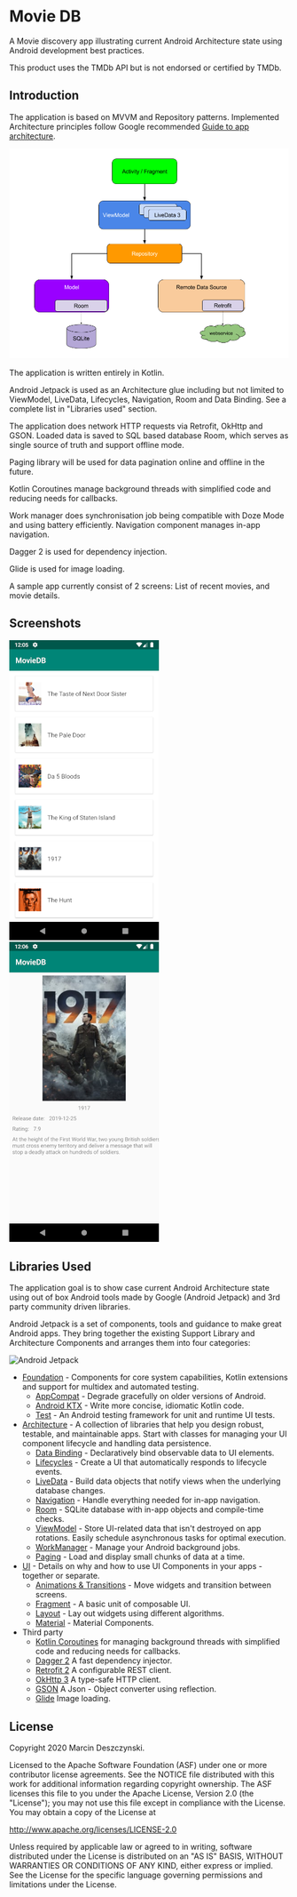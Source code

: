 Movie DB
=========================
A Movie discovery app illustrating current Android Architecture state using Android development best
practices.

This product uses the TMDb API but is not endorsed or certified by TMDb.

Introduction
------------

The application is based on MVVM and Repository patterns. Implemented
Architecture principles follow Google recommended [Guide to app architecture](https://developer.android.com/jetpack/docs/guide).

![Guide to app architecture](screenshots/guide-to-app-architecture.png "Guide to app architecture")

The application is written entirely in Kotlin.

Android Jetpack is used as an Architecture glue including but not limited to ViewModel, LiveData,
Lifecycles, Navigation, Room and Data Binding. See a complete list in "Libraries used" section.

The application does network HTTP requests via Retrofit, OkHttp and GSON. Loaded data is saved to
SQL based database Room, which serves as single source of truth and support offline mode.

Paging library will be used for data pagination online and offline in the future.

Kotlin Coroutines manage background threads with simplified code and reducing needs for callbacks.

Work manager does synchronisation job being compatible with Doze Mode and using battery efficiently.
Navigation component manages in-app navigation.

Dagger 2 is used for dependency injection.

Glide is used for image loading.

A sample app currently consist of 2 screens: List of recent movies, and movie details.

Screenshots
-----------

![MovieDiscoveryFragment](screenshots/movies_screen.png "Browse Movies")
![MovieDetail](screenshots/movie_detail_screen.png "View movie detail")

Libraries Used
--------------

The application goal is to show case current Android Architecture state using out of box
Android tools made by Google (Android Jetpack) and 3rd party community driven libraries.

Android Jetpack is a set of components, tools and guidance to make great Android apps. They bring
together the existing Support Library and Architecture Components and arranges them into four
categories:

![Android Jetpack](screenshots/jetpack_donut.png "Android Jetpack Components")

* [Foundation][0] - Components for core system capabilities, Kotlin extensions and support for
  multidex and automated testing.
  * [AppCompat][1] - Degrade gracefully on older versions of Android.
  * [Android KTX][2] - Write more concise, idiomatic Kotlin code.
  * [Test][4] - An Android testing framework for unit and runtime UI tests.
* [Architecture][10] - A collection of libraries that help you design robust, testable, and
  maintainable apps. Start with classes for managing your UI component lifecycle and handling data
  persistence.
  * [Data Binding][11] - Declaratively bind observable data to UI elements.
  * [Lifecycles][12] - Create a UI that automatically responds to lifecycle events.
  * [LiveData][13] - Build data objects that notify views when the underlying database changes.
  * [Navigation][14] - Handle everything needed for in-app navigation.
  * [Room][16] - SQLite database with in-app objects and compile-time checks.
  * [ViewModel][17] - Store UI-related data that isn't destroyed on app rotations. Easily schedule
     asynchronous tasks for optimal execution.
  * [WorkManager][18] - Manage your Android background jobs.
  * [Paging][19] - Load and display small chunks of data at a time.
* [UI][30] - Details on why and how to use UI Components in your apps - together or separate.
  * [Animations & Transitions][31] - Move widgets and transition between screens.
  * [Fragment][34] - A basic unit of composable UI.
  * [Layout][35] - Lay out widgets using different algorithms.
  * [Material][36] - Material Components.
* Third party
  * [Kotlin Coroutines][91] for managing background threads with simplified code
     and reducing needs for callbacks.
  * [Dagger 2][92] A fast dependency injector.
  * [Retrofit 2][93] A configurable REST client.
  * [OkHttp 3][94] A type-safe HTTP client.
  * [GSON][95] A Json - Object converter using reflection.
  * [Glide][90] Image loading.

[0]: https://developer.android.com/jetpack/components
[1]: https://developer.android.com/topic/libraries/support-library/packages#v7-appcompat
[2]: https://developer.android.com/kotlin/ktx
[4]: https://developer.android.com/training/testing/
[10]: https://developer.android.com/jetpack/arch/
[11]: https://developer.android.com/topic/libraries/data-binding/
[12]: https://developer.android.com/topic/libraries/architecture/lifecycle
[13]: https://developer.android.com/topic/libraries/architecture/livedata
[14]: https://developer.android.com/topic/libraries/architecture/navigation/
[16]: https://developer.android.com/topic/libraries/architecture/room
[17]: https://developer.android.com/topic/libraries/architecture/viewmodel
[18]: https://developer.android.com/topic/libraries/architecture/workmanager
[19]: https://developer.android.com/topic/libraries/architecture/paging
[30]: https://developer.android.com/guide/topics/ui
[31]: https://developer.android.com/training/animation/
[34]: https://developer.android.com/guide/components/fragments
[35]: https://developer.android.com/guide/topics/ui/declaring-layout
[36]: https://material.io/develop/android/docs/getting-started/
[90]: https://bumptech.github.io/glide/
[91]: https://kotlinlang.org/docs/reference/coroutines-overview.html
[92]: https://dagger.dev/users-guide
[93]: https://square.github.io/retrofit/
[94]: https://square.github.io/okhttp/
[95]: https://github.com/google/gson


License
-------

Copyright 2020 Marcin Deszczynski.

Licensed to the Apache Software Foundation (ASF) under one or more contributor
license agreements.  See the NOTICE file distributed with this work for
additional information regarding copyright ownership.  The ASF licenses this
file to you under the Apache License, Version 2.0 (the "License"); you may not
use this file except in compliance with the License.  You may obtain a copy of
the License at

  http://www.apache.org/licenses/LICENSE-2.0

Unless required by applicable law or agreed to in writing, software
distributed under the License is distributed on an "AS IS" BASIS, WITHOUT
WARRANTIES OR CONDITIONS OF ANY KIND, either express or implied.  See the
License for the specific language governing permissions and limitations under
the License.